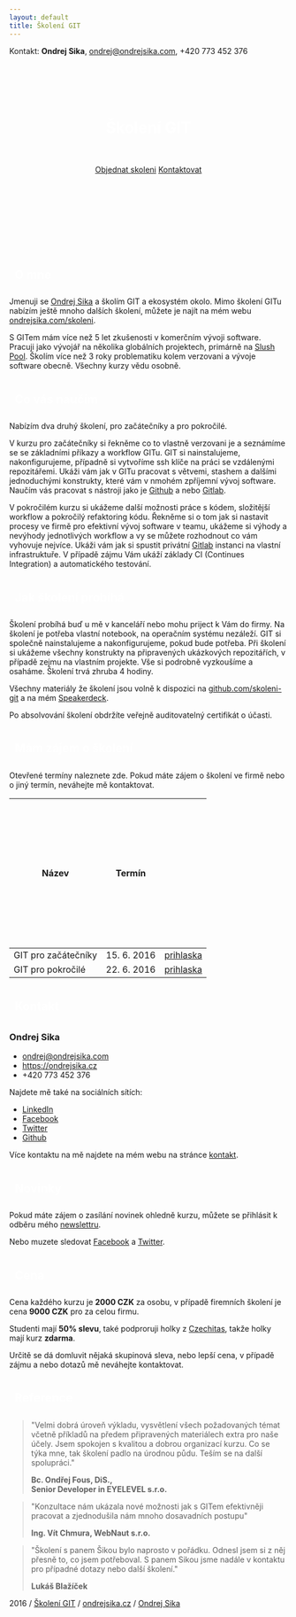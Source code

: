 ```yaml
---
layout: default
title: Školení GIT
---
```


Kontakt: __Ondrej Sika__, <ondrej@ondrejsika.com>, +420 773 452 376

<div style="height: 10px"></div>

<!--
<img src="/static/header.jpg" class="img-responsive">
-->

<style>
.header {
    background: url(/static/header.jpg) center;
    height: 270px;
    padding-top: 50px;
}

h1 {
    color: white;
    margin-bottom: 50px;
}

h2 {
    background: url(/static/header.jpg) center;
    padding: 10px;
    color: white;
}
</style>
<div class="header">
    <center>
        <h1>Školení GIT</h1>
        <a href="http://goo.gl/forms/NKcqvdYXkMvEY0qw2" class="btn btn-large btn-success">Objednat skoleni</a>
        <a href="#kontakt" class="btn btn-large btn-success">Kontaktovat</a>
    </center>
</div>

## O mne

Jmenuji se [Ondrej Sika](https://ondrejsika.cz) a školím GIT a ekosystém okolo. Mimo školení GITu nabízím ještě mnoho dalších školení, můžete je najít na mém webu [ondrejsika.com/skoleni](https://ondrejsika.com/skoleni).

S GITem mám více než 5 let zkušenosti v komerčním vývoji software. Pracuji jako vývojář na několika globálních projektech, primárně na [Slush Pool](https://slushpool.com). Školím více než 3 roky problematiku kolem verzovani a vývoje software obecně. Všechny kurzy vědu osobně.

## Co vás naučím

Nabízím dva druhý školení, pro začátečníky a pro pokročilé.

V kurzu pro začátečníky si řekněme co to vlastně verzovani je a seznámíme se se základními příkazy a workflow GITu. GIT si nainstalujeme, nakonfigurujeme, případně si vytvoříme ssh klíče na práci se vzdálenými repozitářemi. Ukáži vám jak v GITu pracovat s větvemi, stashem a dalšími jednoduchými konstrukty, které vám v nmohém zpříjemní vývoj software. Naučím vás pracovat s nástroji jako je [Github](https://github.com) a nebo [Gitlab](https://gitlab.com).

V pokročilém kurzu si ukážeme další možnosti práce s kódem, složitější workflow a pokročilý refaktoring kódu. Řekněme si o tom jak si nastavit procesy ve firmě pro efektivní vývoj software v teamu, ukážeme si výhody a nevýhody jednotlivých workflow a vy se můžete rozhodnout co vám vyhovuje nejvíce. Ukáži vám jak si spustit privátní [Gitlab](https://gitlab.com) instanci na vlastní infrastruktuře. V případě zájmu Vám ukáží základy CI (Continues Integration) a automatického testování.

## Jak školení probíhá

Školení probíhá buď u mě v kanceláří nebo mohu priject k Vám do firmy. Na školení je potřeba vlastní notebook, na operačním systému nezáleží. GIT si společně nainstalujeme a nakonfigurujeme, pokud bude potřeba. Při školení si ukážeme všechny konstrukty na připravených ukázkových repozitářích, v případě zejmu na vlastním projekte. Vše si podrobně vyzkoušíme a osaháme. Školení trvá zhruba 4 hodiny.

Všechny materiály že školení jsou volně k dispozici na [github.com/skoleni-git](https://github.com/skoleni-git) a na mém [Speakerdeck](https://speakerdeck.com/ondrejsika).

Po absolvování školení obdržíte veřejně auditovatelný certifikát o účasti.


## Mám zájem o školení

Otevřené termíny naleznete zde. Pokud máte zájem o školení ve firmě nebo o jiný termín, neváhejte mě kontaktovat.

| Název | Termín | |
| --- | --- | --- |
| GIT pro začátečníky | 15. 6. 2016 | [prihlaska](http://goo.gl/forms/61WiMCpVMO3Sm8a83) |
| GIT pro pokročilé | 22. 6. 2016 | [prihlaska](http://goo.gl/forms/t2RgOGsc1ewxIi3J3) |


## Kontakt

### Ondrej Sika

- <ondrej@ondrejsika.com>
- <https://ondrejsika.cz>
- +420 773 452 376

Najdete mě také na sociálních sítích:

- [LinkedIn](https://www.linkedin.com/in/ondrejsika)
- [Facebook](https://facebook.com/sikaondrej2)
- [Twitter](https://twitter.com/ondrejsika)
- [Github](https://github.com/ondrejsika)

Více kontaktu na mě najdete na mém webu na stránce [kontakt](https://ondrejsika.com/contact.html).

## Novinky

Pokud máte zájem o zasílání novinek ohledně kurzu, můžete se přihlásit k odběru mého [newslettru](http://go.oxs.cz/skoleni-git-newsletter).

Nebo muzete sledovat [Facebook](https://facebook.com/skolenigit) a [Twitter](https://twitter.com/skolenigit).

## Cena

Cena každého kurzu je __2000 CZK__ za osobu, v případě firemních školení je cena __9000 CZK__ pro za celou firmu.

Studenti mají __50% slevu__, také podproruji holky z [Czechitas](http://czechitas.cz), takže holky mají kurz __zdarma__.

Určitě se dá domluvit nějaká skupinová sleva, nebo lepší cena, v případě zájmu a nebo dotazů mě neváhejte kontaktovat.


## Reference

> "Velmi dobrá úroveň výkladu, vysvětlení všech požadovaných témat včetně příkladů na předem připravených materiálech extra pro naše účely. Jsem spokojen s kvalitou a dobrou organizací kurzu. Co se týka mne, tak školení padlo na úrodnou půdu. Teším se na další spolupráci."
>
> __Bc. Ondřej Fous, DiS.,<br> Senior Developer in EYELEVEL s.r.o.__

> "Konzultace nám ukázala nové možnosti jak s GITem efektivněji pracovat a zjednodušila nám mnoho dosavadních postupu"
>
> __Ing. Vít Chmura, WebNaut s.r.o.__

> "Školení s panem Šikou bylo naprosto v pořádku. Odnesl jsem si z něj přesně to, co jsem potřeboval. S panem Sikou jsme nadále v kontaktu pro případné dotazy nebo další školení."
>
> __Lukáš Blažíček__

2016 / [Školení GIT](https://skoleni-git.cz) / [ondrejsika.cz](https://ondrejsika.cz) / [Ondrej Sika](https://ondrejsika.com)

